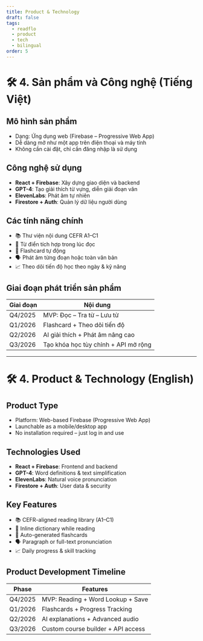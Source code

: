```yaml
---
title: Product & Technology
draft: false
tags:
  - readflo
  - product
  - tech
  - bilingual
order: 5
---
```


# 🛠️ 4. Sản phẩm và Công nghệ (Tiếng Việt)

## Mô hình sản phẩm

- Dạng: Ứng dụng web (Firebase – Progressive Web App)  
- Dễ dàng mở như một app trên điện thoại và máy tính  
- Không cần cài đặt, chỉ cần đăng nhập là sử dụng

## Công nghệ sử dụng

- **React + Firebase**: Xây dựng giao diện và backend
- **GPT-4**: Tạo giải thích từ vựng, diễn giải đoạn văn
- **ElevenLabs**: Phát âm tự nhiên
- **Firestore + Auth**: Quản lý dữ liệu người dùng

## Các tính năng chính

- 📚 Thư viện nội dung CEFR A1–C1
- 🧠 Từ điển tích hợp trong lúc đọc
- 🔁 Flashcard tự động
- 🗣️ Phát âm từng đoạn hoặc toàn văn bản
- 📈 Theo dõi tiến độ học theo ngày & kỹ năng

## Giai đoạn phát triển sản phẩm

| Giai đoạn         | Nội dung                              |
|-------------------|----------------------------------------|
| Q4/2025           | MVP: Đọc – Tra từ – Lưu từ             |
| Q1/2026           | Flashcard + Theo dõi tiến độ           |
| Q2/2026           | AI giải thích + Phát âm nâng cao       |
| Q3/2026           | Tạo khóa học tùy chỉnh + API mở rộng   |

---

# 🛠️ 4. Product & Technology (English)

## Product Type

- Platform: Web-based Firebase (Progressive Web App)  
- Launchable as a mobile/desktop app  
- No installation required – just log in and use

## Technologies Used

- **React + Firebase**: Frontend and backend  
- **GPT-4**: Word definitions & text simplification  
- **ElevenLabs**: Natural voice pronunciation  
- **Firestore + Auth**: User data & security

## Key Features

- 📚 CEFR-aligned reading library (A1–C1)
- 🧠 Inline dictionary while reading
- 🔁 Auto-generated flashcards
- 🗣️ Paragraph or full-text pronunciation
- 📈 Daily progress & skill tracking

## Product Development Timeline

| Phase             | Features                             |
|-------------------|----------------------------------------|
| Q4/2025           | MVP: Reading + Word Lookup + Save     |
| Q1/2026           | Flashcards + Progress Tracking        |
| Q2/2026           | AI explanations + Advanced audio      |
| Q3/2026           | Custom course builder + API access    |
